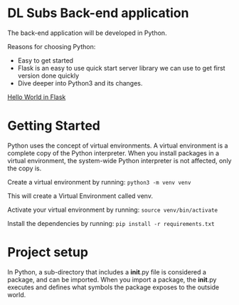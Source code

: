 # DL Subs Back-end application

The back-end application will be developed in Python. 

Reasons for choosing Python:

* Easy to get started
* Flask is an easy to use quick start server library we can use to get first version done quickly
* Dive deeper into Python3 and its changes.

[Hello World in Flask](https://blog.miguelgrinberg.com/post/the-flask-mega-tutorial-part-i-hello-world)
# Getting Started

Python uses the concept of virtual environments. A virtual environment is a complete copy of the Python interpreter. When you install packages in a virtual environment, the system-wide Python interpreter is not affected, only the copy is.

Create a virtual environment by running: `python3 -m venv venv`

This will create a Virtual Environment called venv.

Activate your virtual environment by running: `source venv/bin/activate`

Install the dependencies by running: `pip install -r requirements.txt`

# Project setup

In Python, a sub-directory that includes a __init__.py file is considered a package, and can be imported. When you import a package, the __init__.py executes and defines what symbols the package exposes to the outside world.

